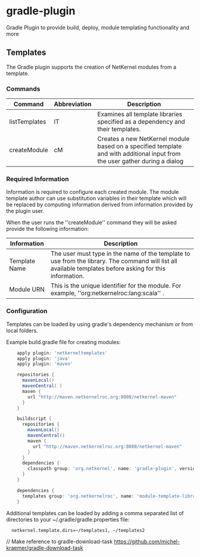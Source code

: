 gradle-plugin
=============

Gradle Plugin to provide build, deploy, module templating functionality and more



## Templates

The Gradle plugin supports the creation of NetKernel modules from a template.

### Commands

Command | Abbreviation | Description
--- | --- | ---
listTemplates | lT | Examines all template libraries specified as a dependency and their templates.
createModule | cM | Creates a new NetKernel module based on a specified template and with additional input from the user gather during a dialog

### Required Information

Information is required to configure each created module.
The module template author can use substitution variables in their
template which will be replaced by computing information derived
from information provided by the plugin user.

When the user runs the ''createModule'' command they will be asked provide the
following information:

Information | Description
--- | ---
Template Name | The user must type in the name of the template to use from the library. The command will list all available templates before asking for this information.
Module URN | This is the unique identifier for the module. For example, ''org:netkernelroc:lang:scala'' .


### Configuration

Templates can be loaded by using gradle's dependency mechanism or from local folders.

Example build.gradle file for creating modules:

```groovy
    apply plugin: 'netkerneltemplates'
    apply plugin: 'java'
    apply plugin: 'maven'

    repositories {
      mavenLocal()
      mavenCentral( )
      maven {
        url "http://maven.netkernelroc.org:8080/netkernel-maven"
      }
    }

    buildscript {
      repositories {
        mavenLocal()
        mavenCentral()
        maven {
          url "http://maven.netkernelroc.org:8080/netkernel-maven"
        }
      }
      dependencies {
        classpath group: 'org.netkernel', name: 'gradle-plugin', version: '0.0.2'
      }
    }

    dependencies {
      templates group: 'org.netkernelroc', name: 'module-template-library', version: '[0.2.0,)'
    }
```

Additional templates can be loaded by adding a comma separated list of directories to your ~/.gradle/gradle.properties file:

```
  netkernel.template.dirs=~/templates1, ~/templates2
```

// Make reference to gradle-download-task
https://github.com/michel-kraemer/gradle-download-task